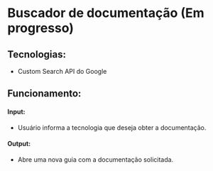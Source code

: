 # Buscador de documentação (Em progresso)
## Tecnologias:
* Custom Search API do Google

## Funcionamento:
#### Input: 
* Usuário informa a tecnologia que deseja obter a documentação.
#### Output:
* Abre uma nova guia com a documentação solicitada.

